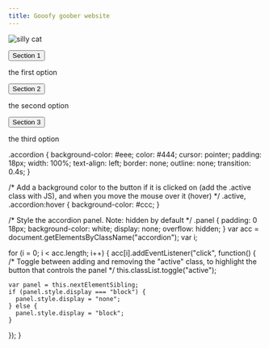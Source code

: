 ```yaml
---
title: Gooofy goober website 
---
```


![silly cat](https://user-images.githubusercontent.com/116044305/235366049-f0a1b90f-7df1-425c-8eeb-e3badc1998f8.png)


<button class="accordion">Section 1</button>
<div class="panel">
  <p>the first option</p>
</div>

<button class="accordion">Section 2</button>
<div class="panel">
  <p>the second option</p>
</div>

<button class="accordion">Section 3</button>
<div class="panel">
  <p>the third option</p>
</div>

.accordion {
  background-color: #eee;
  color: #444;
  cursor: pointer;
  padding: 18px;
  width: 100%;
  text-align: left;
  border: none;
  outline: none;
  transition: 0.4s;
}

/* Add a background color to the button if it is clicked on (add the .active class with JS), and when you move the mouse over it (hover) */
.active, .accordion:hover {
  background-color: #ccc;
}

/* Style the accordion panel. Note: hidden by default */
.panel {
  padding: 0 18px;
  background-color: white;
  display: none;
  overflow: hidden;
}
var acc = document.getElementsByClassName("accordion");
var i;

for (i = 0; i < acc.length; i++) {
  acc[i].addEventListener("click", function() {
    /* Toggle between adding and removing the "active" class,
    to highlight the button that controls the panel */
    this.classList.toggle("active");

  
    var panel = this.nextElementSibling;
    if (panel.style.display === "block") {
      panel.style.display = "none";
    } else {
      panel.style.display = "block";
    }
  });
}
